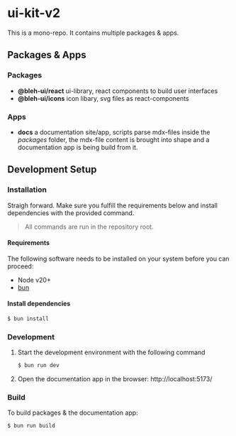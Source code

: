 # ui-kit-v2

This is a mono-repo. It contains multiple packages & apps.

## Packages & Apps

### Packages

- **@bleh-ui/react** ui-library, react components to build user interfaces
- **@bleh-ui/icons** icon libary, svg files as react-components

### Apps

- **docs** a documentation site/app, scripts parse mdx-files inside the _packages_ folder, the mdx-file content is brought into shape and a documentation app is being build from it.

## Development Setup

### Installation

Straigh forward. Make sure you fulfill the requirements below and install dependencies with the provided command.

> All commands are run in the repository root.

#### Requirements

The following software needs to be installed on your system before you can proceed:

- Node v20+
- [bun](https://bun.sh/)

#### Install dependencies

```bash
$ bun install
```

### Development

1. Start the development environment with the following command

   ```bash
   $ bun run dev
   ```

2. Open the documentation app in the browser:
   http://localhost:5173/

### Build

To build packages & the documentation app:

```bash
$ bun run build
```
